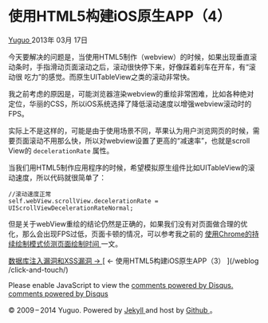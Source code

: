#  使用HTML5构建iOS原生APP（4）

[ Yuguo ](http://yuguo.us) 2013年 03月 17日

今天要解决的问题是，当使用HTML5制作（webview）的时候，如果出现垂直滚动条时，手指滑动页面滚动之后，滚动很快停下来，好像踩着刹车在开车，有“滚动很
吃力”的感觉。而原生UITableView之类的滚动非常快。

我之前考虑的原因是，可能浏览器渲染webview的重绘非常困难，比如各种绝对定位，华丽的CSS，所以iOS系统选择了降低滚动速度以增强webview滚动时的
FPS。

实际上不是这样的，可能是由于使用场景不同，苹果认为用户浏览网页的时候，需要页面滚动不用那么快，所以对webview设置了更高的“减速率”，也就是scroll
View的 ` decelerationRate ` 属性。

当我们用HTML5制作应用程序的时候，希望模拟原生组件比如UITableView的滚动速度，所以代码就很简单了：

    
    
    //滚动速度正常
    self.webView.scrollView.decelerationRate = UIScrollViewDecelerationRateNormal;
    

但是关于webView重绘的结论仍然是正确的，如果我们没有对页面做合理的优化，那么会出现FPS过低，页面卡顿的情况，可以参考我之前的 [
使用Chrome的持续绘制模式侦测页面绘制时间 ](http://yuguo.us/weblog/continuous-painting-mode/)
一文。

[ 数据库注入漏洞和XSS漏洞 → ](/weblog/sql-injection/) [ ← 使用HTML5构建iOS原生APP（3） ](/weblog
/click-and-touch/)

Please enable JavaScript to view the [ comments powered by Disqus.
](http://disqus.com/?ref_noscript) [ comments powered by  Disqus
](http://disqus.com)

© 2009 – 2014 Yuguo. Powered by [ Jekyll ](https://github.com/mojombo/jekyll)
and host by [ Github ](https://github.com/yuguo) 。

